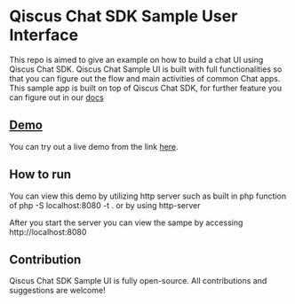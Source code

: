 # Qiscus Chat SDK Sample User Interface

This repo is aimed to give an example on how to build a chat UI using Qiscus Chat SDK. Qiscus Chat Sample UI is built with full functionalities so that you can figure out the flow and main activities of common Chat apps. This sample app is built on top of Qiscus Chat SDK, for further feature you can figure out in our [docs](https://docs.qiscus.com/web/latest/introduction)

## [Demo](https://qiscus-sdk-sample.now.sh)
You can try out a live demo from the link [here](https://qiscus-sdk-sample.now.sh).  

## How to run

You can view this demo by utilizing http server such as built in php
function of php -S localhost:8080 -t . or by using http-server

After you start the server you can view the sampe by accessing http://localhost:8080

## Contribution
Qiscus Chat SDK Sample UI is fully open-source. All contributions and suggestions are welcome!

